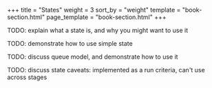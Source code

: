 +++
title = "States"
weight = 3
sort_by = "weight"
template = "book-section.html"
page_template = "book-section.html"
+++

TODO: explain what a state is, and why you might want to use it

TODO: demonstrate how to use simple state

TODO: discuss queue model, and demonstrate how to use it

TODO: discuss state caveats: implemented as a run criteria, can't use across stages
